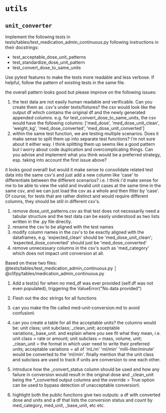 # `utils`
## `unit_converter`
Implement the following tests in tests/tables/test_medication_admin_continuous.py following instructions in their docstrings:
- test_acceptable_dose_unit_patterns
- test_standardize_dose_unit_pattern
- test_convert_dose_to_same_units

Use pytest features to make the tests more readable and less verbose.
If helpful, follow the pattern of existing tests in the same file.

the overall pattern looks good but please improve on the following issues:
1. the test data are not easily human readable and verificable. Can you create them as .csv's under 
tests/fixtures? the csv would look like the output df which contains the original df and the newly generated
appended columns. e.g. for test_convert_dose_to_same_units, the csv would have the following columns:
['med_dose', 'med_dose_unit_clean', 'weight_kg', 'med_dose_converted', 'med_dose_unit_converted']
2. within the same test function, we are testing multiple scenarios. Does it make sense to split them up into
separate test functions? I'm not sure about it either way. I think splitting them up seems like a good pattern
but I worry about code duplication and overcomplicating things. Can you advise and implement what you think would
be a preferred strategy, esp. taking into account the first issue above?

it looks good overall! but would it make sense to consolidate related test data into the same csv's and 
just add a new column like 'case' to differentiate between the different scenarios? i.e. I think i'd make sense
for me to be able to view the valid and invalid unit cases at the same time in the same csv, and we can just load
the csv as a whole and then filter by 'case'. Of course, for tests that are rather distinct and would require different columns, they should be still in different
csv's.

1. remove dose_unit_patterns.csv as that test does not necessarily need a tabular structure and the 
test data can be easily understood as two lists written in the .py file directly.
2. rename the csv to be aligned with the test names
3. modify column names in the csv's to be exactly aligned with the dataframes, e.g. 'expected_clean'
should be 'med_dose_unit_clean'; 'expected_dose_converted' should just be 'med_dose_converted'
4. remove unnecessary columns in the csv's such as 'med_category' which does not impact unit conversion
at all. 

Based on these two files: @tests/tables/test_medication_admin_continuous.py                                            │
@clifpy/tables/medication_admin_continuous.py
1. Add a test(s) for when no med_df was ever provided (self.df was not even populated), triggering the ValueError("No data provided")
2. Flesh out the doc strings for all functions

1. can you make the file called med-unit-conversion.md to avoid confusion\
2. can you create a table for all the acceptable units? the columns would be: unit class; unit subclass;
_clean_unit; acceptable variations;_base_unit. and explain where you see fit what they mean, i.e. unit
class = rate or amount; unit subclass = mass, volume, unit; _clean_unit = the format in which user need to
write their preferred units; acceptable variations = all of 'mL/m' 'ml/min' 'milli-liter/minute' would be
converted to the 'ml/min'. finally mention that the unit class and subclass are used to track if units
are conversion to one each other. 
3. introduce how the _convert_status column should be used and how any failure in conversion would result
in the original dose and _clean_unit being the *_converted output columns and the override = True option
can be used to bypass detection of unacceptable conversion\
4. highlight both the public functions give two outputs: a df with converted dose and units and a df that
lists the conversion status and count by med_category, med_unit, _base_unit, etc etc.
